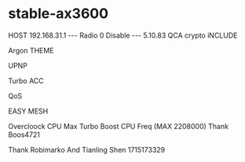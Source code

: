 # stable-ax3600
HOST 192.168.31.1 --- Radio 0 Disable ---
5.10.83
QCA crypto iNCLUDE

Argon THEME

UPNP

Turbo ACC

QoS

EASY MESH 

Overcloock CPU Max Turbo Boost CPU Freq (MAX 2208000) Thank Boos4721

Thank Robimarko And Tianling Shen
1715173329
